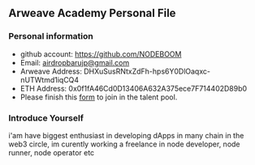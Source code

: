 ## Arweave Academy Personal File

### Personal information

- github account: https://github.com/NODEBOOM
- Email: airdropbarujp@gmail.com
- Arweave Address: DHXuSusRNtxZdFh-hps6Y0DlOaqxc-nUTWtmd1iqCQ4
- ETH Address: 0x0f1fA46Cd0D13406A632A375ece7F714402D89b0
- Please finish this [form](https://docs.google.com/forms/d/e/1FAIpQLSfWA5fIIcBgmRppm3jNz5vmf9Mai_QMVil-2pO4r7YKn_Zhtw/viewform?usp=sf_link) to join in the talent pool.

### Introduce Yourself
 i'am have biggest enthusiast in developing dApps in many chain in the web3 circle, im curently working a freelance in node developer, node runner, node operator etc
